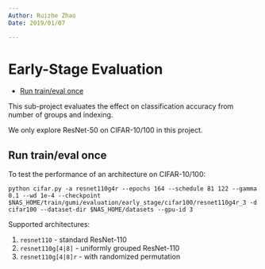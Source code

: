 ```yaml
---
Author: Ruizhe Zhao
Date: 2019/01/07

---
```



# Early-Stage Evaluation

- [Run train/eval once](#run-traineval-once)

This sub-project evaluates the effect on classification accuracy from number of groups and indexing.

We only explore ResNet-50 on CIFAR-10/100 in this project.

## Run train/eval once

To test the performance of an architecture on CIFAR-10/100:

```shell
python cifar.py -a resnet110g4r --epochs 164 --schedule 81 122 --gamma 0.1 --wd 1e-4 --checkpoint $NAS_HOME/train/gumi/evaluation/early_stage/cifar100/resnet110g4r_3 -d cifar100 --dataset-dir $NAS_HOME/datasets --gpu-id 3
```

Supported architectures:

1. `resnet110` - standard ResNet-110
2. `resnet110g[4|8]` - uniformly grouped ResNet-110
3. `resnet110g[4|8]r` - with randomized permutation